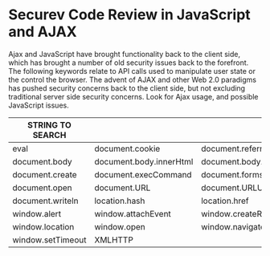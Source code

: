 # **Securev Code Review in JavaScript and AJAX**

Ajax and JavaScript have brought functionality back to the client side, which has brought a number of old security issues back to the forefront. The following keywords relate to API calls used to manipulate user state or the control the browser. The advent of AJAX and other Web 2.0 paradigms has pushed security concerns back to the client side, but not excluding traditional server side security concerns. Look for Ajax usage, and possible JavaScript issues.

| **STRING TO SEARCH** |                         |                           |                      |
| -------------------- | ----------------------- | ------------------------- | -------------------- |
| eval                 | document.cookie         | document.referrer         | document.attachEvent |
| document.body        | document.body.innerHtml | document.body.innerText   | document.close       |
| document.create      | document.execCommand    | document.forms\[0].action | document.location    |
| document.open        | document.URL            | document.URLUnencoded     | document.write       |
| document.writeln     | location.hash           | location.href             | location.search      |
| window.alert         | window.attachEvent      | window.createRequest      | window.execScript    |
| window.location      | window.open             | window.navigate           | window.setInterval   |
| window.setTimeout    | XMLHTTP                 |                           |                      |
